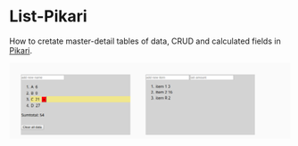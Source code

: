 # List-Pikari
How to cretate master-detail tables of data, CRUD and calculated fields in [Pikari](https://github.com/olliNiinivaara/Pikari/).

![pic](https://github.com/olliNiinivaara/List-Pikari/raw/master/pic.png)